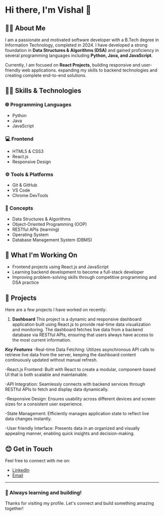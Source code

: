 # Hi there, I'm Vishal 👋

## 👨‍🎓 About Me
I am a passionate and motivated software developer with a B.Tech degree in Information Technology, completed in 2024. I have developed a strong foundation in **Data Structures & Algorithms (DSA)** and gained proficiency in several programming languages including **Python, Java, and JavaScript**.

Currently, I am focused on **React Projects**, building responsive and user-friendly web applications. expanding my skills to backend technologies and creating complete end-to-end solutions.

## 👨‍💻 Skills & Technologies

### 🌐 Programming Languages
- Python
- Java
- JavaScript

### 💻 Frontend
- HTML5 & CSS3
- React.js
- Responsive Design

### ⚙ Tools & Platforms
- Git & GitHub
- VS Code
- Chrome DevTools

### 📔 Concepts
- Data Structures & Algorithms
- Object-Oriented Programming (OOP)
- RESTful APIs (learning)
- Operating System
- Database Management System (DBMS)

## 📝 What I'm Working On
- Frontend projects using React.js and JavaScript
- Learning backend development to become a full-stack developer
- Improving problem-solving skills through competitive programming and DSA practice

## 🧾 Projects
Here are a few projects I have worked on recently:

1. **Dashboard**
  This project is a dynamic and responsive dashboard application built using React.js to provide real-time data visualization and monitoring. The dashboard fetches live data from a backend database via RESTful APIs, ensuring that users always have access to the most current information.
  
  ***Key Features***
  -Real-time Data Fetching: Utilizes asynchronous API calls to retrieve live data from the server, keeping the dashboard content continuously updated without manual refresh.

  -React.js Frontend: Built with React to create a modular, component-based UI that is both scalable and maintainable.

  -API Integration: Seamlessly connects with backend services through RESTful APIs to fetch and display data dynamically.

  -Responsive Design: Ensures usability across different devices and screen sizes for a consistent user experience.

  -State Management: Efficiently manages application state to reflect live data changes instantly.

  -User friendly Interface: Presents data in an organized and visually appealing manner, enabling quick insights and decision-making.  


## 😊 Get in Touch
Feel free to connect with me on:

- [LinkedIn](https://www.linkedin.com/in/yourprofile) 
-  [Email](2025vishalthakur@gmail.com) 

---

### 🚀 Always learning and building!

Thanks for visiting my profile. Let's connect and build something amazing together!

